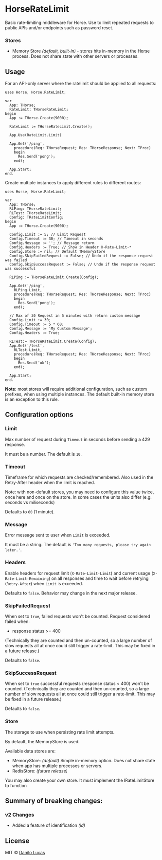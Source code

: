 # HorseRateLimit

Basic rate-limiting middleware for Horse. Use to limit repeated requests to public APIs and/or endpoints such as password reset.

### Stores

- Memory Store _(default, built-in)_ - stores hits in-memory in the Horse process. Does not share state with other servers or processes.

## Usage

For an API-only server where the ratelimit should be applied to all requests:

```delphi
uses Horse, Horse.RateLimit;
  
var
  App: THorse;
  RateLimit: THorseRateLimit;
begin
  App := THorse.Create(9000);
  
  RateLimit := THorseRateLimit.Create();

  App.Use(RateLimit.Limit)

  App.Get('/ping',    
    procedure(Req: THorseRequest; Res: THorseResponse; Next: TProc)
    begin
      Res.Send('pong');
    end);
    
  App.Start;
end.
```

Create multiple instances to apply different rules to different routes:

```delphi
uses Horse, Horse.RateLimit;
  
var
  App: THorse;
  RLPing: THorseRateLimit;
  RLTest: THorseRateLimit;
  Config: TRateLimitConfig;
begin
  App := THorse.Create(9000);

  Config.Limit := 5; // Limit Request
  Config.Timeout := 30; // Timeout in seconds
  Config.Message := ''; // Message return
  Config.Headers := True; // Show in Header X-Rate-Limit-*
  Config.Store := nil; // Default TMemoryStore
  Config.SkipFailedRequest := False; // Undo if the response request was failed
  Config.SkipSuccessRequest := False; // Undo if the response request was successful

  RLPing := THorseRateLimit.Create(Config);

  App.Get('/ping',
    RLPing.Limit,
    procedure(Req: THorseRequest; Res: THorseResponse; Next: TProc)
    begin
      Res.Send('pong');
    end);

  // Max of 30 Request in 5 minutes with return custom message
  Config.Limit := 30;
  Config.Timeout := 5 * 60;
  Config.Message := 'My Custom Message';
  Config.Headers := True;

  RLTest:= THorseRateLimit.Create(Config);
  App.Get('/test',
    RLTest.Limit,
    procedure(Req: THorseRequest; Res: THorseResponse; Next: TProc)
    begin
      Res.Send('ok');
    end);

  App.Start;
end.
```

**Note:** most stores will require additional configuration, such as custom prefixes, when using multiple instances. The default built-in memory store is an exception to this rule.

## Configuration options

### Limit

Max number of request during `Timeout` in seconds before sending a 429 response.

It must be a number. The default is `10`.

### Timeout

Timeframe for which requests are checked/remembered. Also used in the Retry-After header when the limit is reached.

Note: with non-default stores, you may need to configure this value twice, once here and once on the store. In some cases the units also differ (e.g. seconds vs miliseconds)

Defaults to `60` (1 minute).

### Message

Error message sent to user when `Limit` is exceeded.

It must be a string. The default is `'Too many requests, please try again later.'`.

### Headers

Enable headers for request limit (`X-Rate-Limit-Limit`) and current usage (`X-Rate-Limit-Remaining`) on all responses and time to wait before retrying (`Retry-After`) when `Limit` is exceeded.

Defaults to `false`. Behavior may change in the next major release.

### SkipFailedRequest

When set to `true`, failed requests won't be counted. Request considered failed when:

- response status >= 400

(Technically they are counted and then un-counted, so a large number of slow requests all at once could still trigger a rate-limit. This may be fixed in a future release.)

Defaults to `false`.

### SkipSuccessRequest

When set to `true` successful requests (response status < 400) won't be counted.
(Technically they are counted and then un-counted, so a large number of slow requests all at once could still trigger a rate-limit. This may be fixed in a future release.)

Defaults to `false`.

### Store

The storage to use when persisting rate limit attempts.

By default, the MemoryStore is used.

Available data stores are:

- MemoryStore: _(default)_ Simple in-memory option. Does not share state when app has multiple processes or servers.
- RedisStore: _(future release)_

You may also create your own store. It must implement the IRateLimitStore to function

## Summary of breaking changes:

### v2 Changes

- Added a feature of identification _(id)_

## License

MIT © [Danilo Lucas](https://github.com/DaniloLucas-DLIO/)
